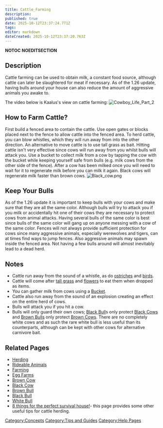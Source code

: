 ```yaml
---
title: Cattle_Farming
description: 
published: true
date: 2025-10-12T23:37:24.771Z
tags: 
editor: markdown
dateCreated: 2025-10-12T23:37:20.763Z
---
```


__NOTOC__ __NOEDITSECTION__

## Description

Cattle farming can be used to obtain milk, a constant food source,
although cattle can later be slaughtered for meat if necessary. As of
the 1.26 update, having bulls around your house can also reduce the
amount of aggressive animals you awake to.

The video below is Kaalus's view on cattle farming:
![Cowboy_Life_Part_2](Cowboy_Life_Part_2 "Cowboy_Life_Part_2")

## How to Farm Cattle?

First build a fenced area to contain the cattle. Use open gates or
blocks placed next to the fence to allow cattle into the fenced area. To
herd cattle, you can blow whistles, which they will run away from into
the other direction. An alternative to move cattle is to use tall grass
as bait. Hitting cattle isn't very effective since cows will run away
from you whilst bulls will attack you. Use a bucket to collect milk from
a cow by tapping the cow with the bucket while keeping yourself safe
from bulls (e.g. milk cows from the other side of the fence). After a
cow has been milked once you will need to wait for it to regenerate milk
before you can milk it again. Black cows will regenerate milk faster
than brown cows. ![Black_cow.png](Black_cow.png "Black_cow.png")



## Keep Your Bulls

As of the 1.26 update it is important to keep bulls with your cows and
make sure that they are all the same color. Although bulls will try to
attack you if you milk or accidentally hit one of their cows they are
necessary to protect cows from animal attacks. Having several bulls of
the same color is best since bulls of the same color will gang up on
anyone messing with a cow of the same color. Fences will not always
provide sufficient protection for cows since many aggressive animals,
especially werewolves and tigers, can at times find ways to jump fences.
Also aggressive animals may spawn inside the fenced area. Not having a
few bulls around will almost inevitably lead to a dead herd.

## Notes

  - Cattle run away from the sound of a whistle, as do
    [ostriches](Ostrich "wikilink") and [birds](Raven "wikilink").
  - Cattle will come after [tall grass](Tall_Grass "wikilink") and
    [flowers](Red_Flower "wikilink") to eat them when dropped as items.
  - You can gather milk from cows using a [Bucket](Bucket "wikilink").
  - Cattle also run away from the sound of an explosion creating an
    effect on the entire herd of cows.
  - Bulls will attack you if you hit a cow.
  - Bulls will only guard their own cows; [Black
    Bull](https://survivalcraftgame.fandom.com/wiki/Black_Bull)s only
    protect [Black Cows](Black_Cow "wikilink") and [Brown
    Bulls](https://survivalcraftgame.fandom.com/wiki/Brown_Bull) only
    protect [Brown Cows](Brown_Cow "wikilink"). There are no completely
    white cows and as such the rare white bull is less useful than its
    counterparts, although can be kept with other cows for alternative
    carnivore bait.

## Related Pages

  - [Herding](Herding "wikilink")
  - [Rideable Animals](Rideable_Animals "wikilink")
  - [Farming](Farming "wikilink")
  - [Egg Farms](Egg_Farms "wikilink")
  - [Brown Cow](Brown_Cow "wikilink")
  - [Black Cow](Black_Cow "wikilink")
  - [Brown Bull](Brown_Bull "wikilink")
  - [Black Bull](Black_Bull "wikilink")
  - [White Bull](White_Bull "wikilink")
  - [8 things for the perfect survival
    house\!](8_things_for_the_perfect_survival_house! "wikilink")- this
    page provides some other useful tips for cattle herding.

[Category:Concepts](Category:Concepts "wikilink") [Category:Tips and
Guides](Category:Tips_and_Guides "wikilink") [Category:Help
Pages](Category:Help_Pages "wikilink")